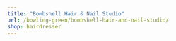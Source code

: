 ```yaml
---
title: "Bombshell Hair & Nail Studio"
url: /bowling-green/bombshell-hair-and-nail-studio/
shop: hairdresser
---
```

